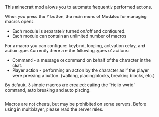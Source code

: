 This minecraft mod allows you to automate frequently performed actions.

When you press the Y button, the main menu of Modules for managing macros opens.
* Each module is separately turned on/off and configured.
* Each module can contain an unlimited number of macros.

For a macro you can configure: keybind, looping, activation delay, and action type.
Currently there are the following types of actions:
* Command - a message or command on behalf of the character in the chat.
* Player action - performing an action by the character as if the player were pressing a button. (walking, placing blocks, breaking blocks, etc.)

By default, 3 simple macros are created: calling the "Hello world" command, auto breaking and auto placing.

##
Macros are not cheats, but may be prohibited on some servers. Before using in multiplayer, please read the server rules.
